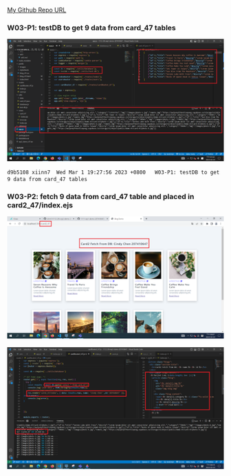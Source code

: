 [My Github Repo URL](https://github.com/xiinn7/1112-2N-wp2-demo-207410647.git)

### W03-P1: testDB to get 9 data from card_47 tables

![](W03-P1.png)

```
d9b5108 xiinn7  Wed Mar 1 19:27:56 2023 +0800   W03-P1: testDB to get 9 data from card_47 tables

```

### W03-P2: fetch 9 data from card_47 table and placed in card2_47/index.ejs

![](w03-p2-1.png) 
![](w03-p2-2.png)
